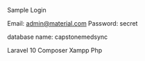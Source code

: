 Sample Login

Email: admin@material.com
Password: secret

database name: capstonemedsync

Laravel 10 
Composer
Xampp
Php
